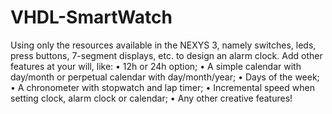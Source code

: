 # VHDL-SmartWatch
Using only the resources available in the NEXYS 3, namely switches, leds, press buttons, 7-segment displays, etc. to design an alarm clock. Add other features at your will, like: •  12h or 24h option; •  A simple calendar with day/month or perpetual calendar with day/month/year; •  Days of the week; •  A chronometer with stopwatch and lap timer; •  Incremental speed when setting clock, alarm clock or calendar; •  Any other creative features!
